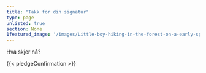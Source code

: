 ```yaml
---
title: "Takk for din signatur"
type: page
unlisted: true
section: None
1featured_image: '/images/Little-boy-hiking-in-the-forest-on-a-early-spring.-Kid-playing-and-having-fun-in-spring-or-autumn-day.-1553078080_2757x1917.jpeg'
---
```

Hva skjer nå?

{{< pledgeConfirmation >}}
